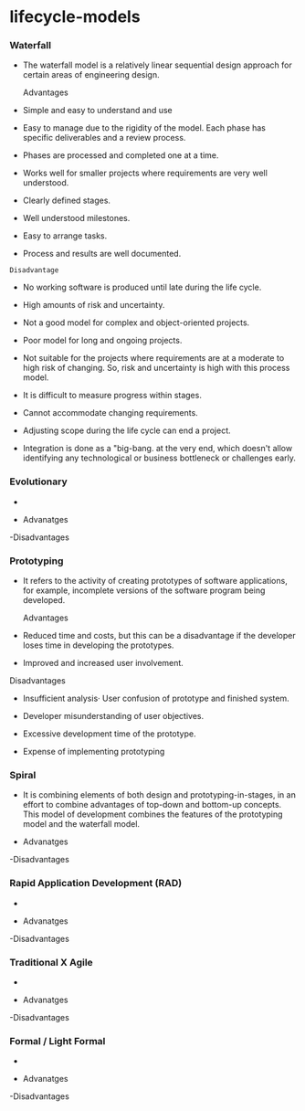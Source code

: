 # lifecycle-models
### Waterfall
   - The waterfall model is a relatively linear sequential design approach for certain areas of engineering design.
    
     Advantages
     
   - Simple and easy to understand and use

   - Easy to manage due to the rigidity of the model. Each phase has specific deliverables and a review process.

   - Phases are processed and completed one at a time.

   - Works well for smaller projects where requirements are very well understood.

   - Clearly defined stages.

   - Well understood milestones.

   - Easy to arrange tasks.

   - Process and results are well documented.
    
    Disadvantage
     
   - No working software is produced until late during the life cycle.

   - High amounts of risk and uncertainty.

   - Not a good model for complex and object-oriented projects.

   - Poor model for long and ongoing projects.

   - Not suitable for the projects where requirements are at a moderate to high risk of changing. So, risk and uncertainty is high with        this process model.
   
   - It is difficult to measure progress within stages.

   - Cannot accommodate changing requirements.

   - Adjusting scope during the life cycle can end a project.

   - Integration is done as a "big-bang. at the very end, which doesn't allow identifying any technological or business bottleneck or      challenges early.
### Evolutionary
- 

- Advanatges

-Disadvantages

### Prototyping
   - It refers to the activity of creating prototypes of software applications, for example, incomplete versions of the software program being developed.
    
     Advantages
    
   - Reduced time and costs, but this can be a disadvantage if the developer loses time in developing the prototypes.
    
   - Improved and increased user involvement.
    
   Disadvantages
    
   - Insufficient analysis· User confusion of prototype and finished system.
    
   - Developer misunderstanding of user objectives.
    
   - Excessive development time of the prototype.
    
   - Expense of implementing prototyping
    
### Spiral
- It is combining elements of both design and prototyping-in-stages, in an effort to combine advantages of top-down and bottom-up concepts. This model of development combines the features of the prototyping model and the waterfall model.

- Advanatges

-Disadvantages

### Rapid Application Development (RAD)
-

- Advanatges

-Disadvantages

### Traditional X Agile
- 

- Advanatges

-Disadvantages

### Formal / Light Formal
- 

- Advanatges

-Disadvantages

